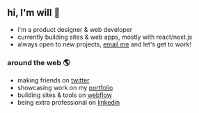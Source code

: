 ## hi, I'm will 👋

- i'm a product designer & web developer
- currently building sites & web apps, mostly with react/next.js
- always open to new projects, [email me](mailto:hi@willgibs.com) and let's get to work!

### around the web 🌎

- making friends on [twitter](https://twitter.com/willgibs)
- showcasing work on my [portfolio](https://www.willgibs.com)
- building sites & tools on [webflow](https://webflow.com/@willgibs)
- being extra professional on [linkedin](https://www.linkedin.com/in/willgibs/)
